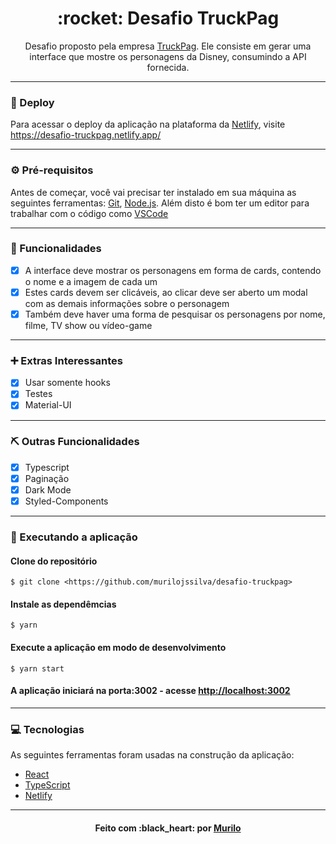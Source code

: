 <div align="center">
 <h1>:rocket: Desafio TruckPag</h1>
</div>

<p align="center">Desafio proposto pela empresa <a href="https://www.truckpag.com.br/">TruckPag</a>. Ele consiste em gerar uma interface que mostre os personagens da Disney, consumindo a API fornecida.</p>

---

### :link: Deploy

<p>
	Para acessar o deploy da aplicação na plataforma da <a href="https://netlify.com/">Netlify</a>, visite
	<a href="https://desafio-truckpag.netlify.app/">https://desafio-truckpag.netlify.app/</a>
</p>

---

### :gear: Pré-requisitos

Antes de começar, você vai precisar ter instalado em sua máquina as seguintes ferramentas:
[Git](https://git-scm.com), [Node.js](https://nodejs.org/en/).
Além disto é bom ter um editor para trabalhar com o código como [VSCode](https://code.visualstudio.com/)

---

### :hammer: Funcionalidades

- [x] A interface deve mostrar os personagens em forma de cards, contendo o nome e a imagem de cada um
- [x] Estes cards devem ser clicáveis, ao clicar deve ser aberto um modal com as demais informações sobre o personagem
- [x] Também deve haver uma forma de pesquisar os personagens por nome, filme, TV show ou vídeo-game

---

### :heavy_plus_sign: Extras Interessantes

- [x] Usar somente hooks
- [x] Testes
- [x] Material-UI

---

### :pick: Outras Funcionalidades

- [x] Typescript
- [x] Paginação
- [x] Dark Mode
- [x] Styled-Components

---

### :rocket: Executando a aplicação

#### Clone do repositório

```shell
$ git clone <https://github.com/murilojssilva/desafio-truckpag>
```

#### Instale as dependêmcias

```shell
$ yarn
```

#### Execute a aplicação em modo de desenvolvimento

```shell
$ yarn start
```

#### A aplicação iniciará na porta:3002 - acesse <http://localhost:3002>

---

### :computer: Tecnologias

As seguintes ferramentas foram usadas na construção da aplicação:

- [React](https://pt-br.reactjs.org/)
- [TypeScript](https://www.typescriptlang.org/)
- [Netlify](https://vercel.com/)

---

<h4 align="center">Feito com :black_heart: por <a href="https://github.com/murilojssilva">Murilo</a></h4>

